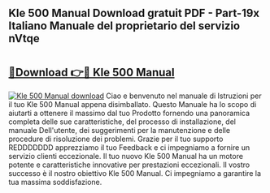 ## Kle 500 Manual Download gratuit PDF - Part-19x Italiano Manuale del proprietario del servizio nVtqe

# <h2><a href="http://dffyfj.blite.top/?on=Kle+500+Manual">🔗Download 👉🔴 Kle 500 Manual</a></h2>

[![Kle 500 Manual download](https://i.imgur.com/lujVjoI.png)](http://dffyfj.blite.top/?on=Kle+500+Manual)
Ciao e benvenuto nel manuale di Istruzioni per il tuo Kle 500 Manual appena disimballato. Questo Manuale ha lo scopo di aiutarti a ottenere il massimo dal tuo Prodotto fornendo una panoramica completa delle sue caratteristiche, del processo di installazione, del manuale Dell'utente, dei suggerimenti per la manutenzione e delle procedure di risoluzione dei problemi. Grazie per il tuo supporto REDDDDDDD apprezziamo il tuo Feedback e ci impegniamo a fornire un servizio clienti eccezionale. Il tuo nuovo Kle 500 Manual ha un motore potente e caratteristiche innovative per prestazioni eccezionali. Il vostro successo è il nostro obiettivo Kle 500 Manual. Ci impegniamo a garantire la tua massima soddisfazione.
